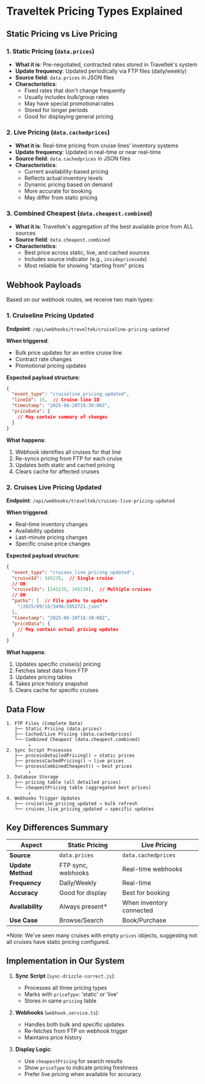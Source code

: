 # Traveltek Pricing Types Explained

## Static Pricing vs Live Pricing

### 1. **Static Pricing** (`data.prices`)
- **What it is**: Pre-negotiated, contracted rates stored in Traveltek's system
- **Update frequency**: Updated periodically via FTP files (daily/weekly)
- **Source field**: `data.prices` in JSON files
- **Characteristics**:
  - Fixed rates that don't change frequently
  - Usually includes bulk/group rates
  - May have special promotional rates
  - Stored for longer periods
  - Good for displaying general pricing

### 2. **Live Pricing** (`data.cachedprices`)
- **What it is**: Real-time pricing from cruise lines' inventory systems
- **Update frequency**: Updated in real-time or near real-time
- **Source field**: `data.cachedprices` in JSON files
- **Characteristics**:
  - Current availability-based pricing
  - Reflects actual inventory levels
  - Dynamic pricing based on demand
  - More accurate for booking
  - May differ from static pricing

### 3. **Combined Cheapest** (`data.cheapest.combined`)
- **What it is**: Traveltek's aggregation of the best available price from ALL sources
- **Source field**: `data.cheapest.combined`
- **Characteristics**:
  - Best price across static, live, and cached sources
  - Includes source indicator (e.g., `insidepricecode`)
  - Most reliable for showing "starting from" prices

## Webhook Payloads

Based on our webhook routes, we receive two main types:

### 1. **Cruiseline Pricing Updated**
**Endpoint**: `/api/webhooks/traveltek/cruiseline-pricing-updated`

**When triggered**:
- Bulk price updates for an entire cruise line
- Contract rate changes
- Promotional pricing updates

**Expected payload structure**:
```json
{
  "event_type": "cruiseline_pricing_updated",
  "lineId": 15,  // Cruise line ID
  "timestamp": "2025-08-20T10:30:00Z",
  "priceData": {
    // May contain summary of changes
  }
}
```

**What happens**:
1. Webhook identifies all cruises for that line
2. Re-syncs pricing from FTP for each cruise
3. Updates both static and cached pricing
4. Clears cache for affected cruises

### 2. **Cruises Live Pricing Updated**
**Endpoint**: `/api/webhooks/traveltek/cruises-live-pricing-updated`

**When triggered**:
- Real-time inventory changes
- Availability updates
- Last-minute pricing changes
- Specific cruise price changes

**Expected payload structure**:
```json
{
  "event_type": "cruises_live_pricing_updated",
  "cruiseId": 345235,  // Single cruise
  // OR
  "cruiseIds": [345235, 345236],  // Multiple cruises
  // OR
  "paths": [  // File paths to update
    "/2025/09/15/3496/2052721.json"
  ],
  "timestamp": "2025-08-20T10:30:00Z",
  "priceData": {
    // May contain actual pricing updates
  }
}
```

**What happens**:
1. Updates specific cruise(s) pricing
2. Fetches latest data from FTP
3. Updates pricing tables
4. Takes price history snapshot
5. Clears cache for specific cruises

## Data Flow

```
1. FTP Files (Complete Data)
   ├── Static Pricing (data.prices)
   ├── Cached/Live Pricing (data.cachedprices)
   └── Combined Cheapest (data.cheapest.combined)
        ↓
2. Sync Script Processes
   ├── processDetailedPricing() → static prices
   ├── processCachedPricing() → live prices
   └── processCombinedCheapest() → best prices
        ↓
3. Database Storage
   ├── pricing table (all detailed prices)
   └── cheapestPricing table (aggregated best prices)
        ↓
4. Webhooks Trigger Updates
   ├── cruiseline_pricing_updated → bulk refresh
   └── cruises_live_pricing_updated → specific updates
```

## Key Differences Summary

| Aspect | Static Pricing | Live Pricing |
|--------|---------------|--------------|
| **Source** | `data.prices` | `data.cachedprices` |
| **Update Method** | FTP sync, webhooks | Real-time webhooks |
| **Frequency** | Daily/Weekly | Real-time |
| **Accuracy** | Good for display | Best for booking |
| **Availability** | Always present* | When inventory connected |
| **Use Case** | Browse/Search | Book/Purchase |

*Note: We've seen many cruises with empty `prices` objects, suggesting not all cruises have static pricing configured.

## Implementation in Our System

1. **Sync Script** (`sync-drizzle-correct.js`):
   - Processes all three pricing types
   - Marks with `priceType`: 'static' or 'live'
   - Stores in same `pricing` table

2. **Webhooks** (`webhook.service.ts`):
   - Handles both bulk and specific updates
   - Re-fetches from FTP on webhook trigger
   - Maintains price history

3. **Display Logic**:
   - Use `cheapestPricing` for search results
   - Show `priceType` to indicate pricing freshness
   - Prefer live pricing when available for accuracy